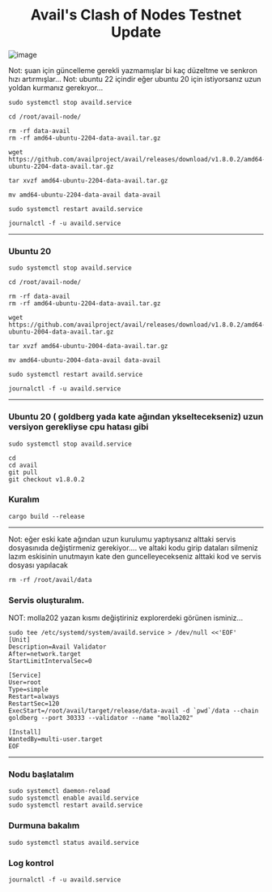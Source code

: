 # <h1 align="center">Avail's Clash of Nodes Testnet Update</h1>

![image](https://github.com/molla202/Avail/assets/91562185/a6461113-7737-40a0-9d2a-3049a7097663)

Not: şuan için güncelleme gerekli yazmamışlar bi kaç düzeltme ve senkron hızı artırmışlar...
Not: ubuntu 22 içindir eğer ubuntu 20 için istiyorsanız uzun yoldan kurmanız gerekıyor...

```
sudo systemctl stop availd.service
```
```
cd /root/avail-node/
```
```
rm -rf data-avail
rm -rf amd64-ubuntu-2204-data-avail.tar.gz
```
```
wget https://github.com/availproject/avail/releases/download/v1.8.0.2/amd64-ubuntu-2204-data-avail.tar.gz
```
```
tar xvzf amd64-ubuntu-2204-data-avail.tar.gz
```
```
mv amd64-ubuntu-2204-data-avail data-avail
```
```
sudo systemctl restart availd.service
```
```
journalctl -f -u availd.service
```
--------------------
### Ubuntu 20 
```
sudo systemctl stop availd.service
```
```
cd /root/avail-node/
```
```
rm -rf data-avail
rm -rf amd64-ubuntu-2204-data-avail.tar.gz
```
```
wget https://github.com/availproject/avail/releases/download/v1.8.0.2/amd64-ubuntu-2004-data-avail.tar.gz
```
```
tar xvzf amd64-ubuntu-2004-data-avail.tar.gz
```
```
mv amd64-ubuntu-2004-data-avail data-avail
```
```
sudo systemctl restart availd.service
```
```
journalctl -f -u availd.service
```

------------------------------------------

### Ubuntu 20 ( goldberg yada kate ağından ykseltecekseniz) uzun versiyon gerekliyse cpu hatası gibi
```
sudo systemctl stop availd.service
```
```
cd
cd avail
git pull
git checkout v1.8.0.2
```
### Kuralım
```
cargo build --release
```

---------------------

Not: eğer eski kate ağından uzun kurulumu yaptıysanız alttaki servis dosyasınıda değiştirmeniz gerekiyor.... ve altaki kodu girip dataları silmeniz lazım eskisinin unutmayın kate den guncelleyecekseniz alttaki kod ve servis dosyası yapılacak
```
rm -rf /root/avail/data
```
### Servis oluşturalım.
NOT: molla202 yazan kısmı değiştiriniz explorerdeki görünen isminiz...
```
sudo tee /etc/systemd/system/availd.service > /dev/null <<'EOF'
[Unit]
Description=Avail Validator
After=network.target
StartLimitIntervalSec=0

[Service]
User=root
Type=simple
Restart=always
RestartSec=120
ExecStart=/root/avail/target/release/data-avail -d `pwd`/data --chain goldberg --port 30333 --validator --name "molla202"

[Install]
WantedBy=multi-user.target
EOF
```
---------------------

### Nodu başlatalım
```
sudo systemctl daemon-reload
sudo systemctl enable availd.service
sudo systemctl restart availd.service
```

### Durmuna bakalım
```
sudo systemctl status availd.service
```

### Log kontrol
```
journalctl -f -u availd.service
```
